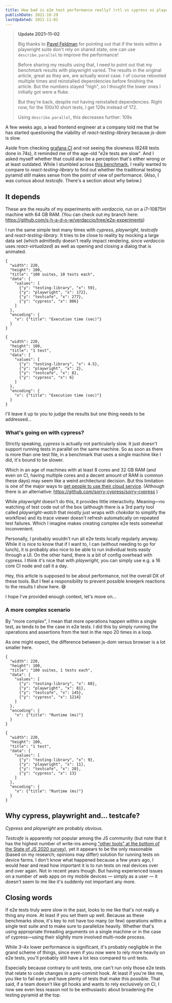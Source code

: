 ```yaml
---
title: How bad is e2e test performance really? (rtl vs cypress vs playwright vs testcafe)
publishDate: 2021-10-29
lastUpdated: 2021-11-02
---
```


> **Update 2021–11–02**
>
> Big thanks to [Pavel Feldman](https://medium.com/@pavel.feldman/try-replacing-test-describe-with-test-describe-parallel-in-playwright-tests-ec9176c6bd2a?source=responses-----bfc5c0d06d57----1-----------------------------------) for pointing out that if the tests within a playwright suite don't rely on shared state, one can use `describe.parallel` to improve the performance!
> 
> Before sharing my results using that, I need to point out that my benchmark results with playwright varied. The results in the original article, great as they are, are actually worst case. I of course rebooted multiple times and reinstalled dependencies before finishing the article. But the numbers stayed "high", so I thought the lower ones I initially got were a fluke.
> 
> But they're back, despite not having reinstalled dependencies. Right now, for the 100x10 short tests, I get 129s instead of 172.
> 
> Using `describe.parallel`, this decreases further: 109s

A few weeks ago, a lead frontend engineer at a company told me that he has started questioning the viability of *react-testing-library* because *js-dom* is slow.

Aside from checking [grafana CI](https://drone.grafana.net/grafana/grafana/35841/1/12) and not seeing the slowness (6248 tests done in 74s), it reminded me of the age-old "e2e tests are slow". And I asked myself whether that could also be a perception that's either wrong or at least outdated. While I stumbled across [this benchmark](https://blog.checklyhq.com/cypress-vs-selenium-vs-playwright-vs-puppeteer-speed-comparison/), I really wanted to compare to *react-testing-library* to find out whether the traditional testing pyramid still makes sense from the point of view of performance. (Also, I was curious about *testcafe*. There's a section about why below.)

## It depends

These are the results of my experiments with *verdaccio*, run on a i7–10875H machine with 64 GB RAM. (You can check out my branch here: https://github.com/s-h-a-d-o-w/verdaccio/tree/e2e-experiments)

I run the same simple test many times with *cypress*, *playwright*, *testcafe* and *react-testing-library*. It tries to be close to reality by mocking a large data set (which admittedly doesn't really impact rendering, since *verdaccio* uses *react-virtualized*) as well as opening and closing a dialog that is animated.

```kroki type=vegalite
{
  "width": 220,
  "height": 100,
  "title": "100 suites, 10 tests each",
  "data": {
    "values": [
      {"y": "testing-library", "x": 59},
      {"y": "playwright", "x": 172},
      {"y": "testcafe", "x": 277},
      {"y": "cypress", "x": 806}
    ]
  },
  "encoding": {
    "x": {"title": "Execution time (sec)"}
  }
}
```

```kroki type=vegalite
{
  "width": 220,
  "height": 100,
  "title": "1 test",
  "data": {
    "values": [
      {"y": "testing-library", "x": 4.5},
      {"y": "playwright", "x": 2},
      {"y": "testcafe", "x": 8},
      {"y": "cypress", "x": 6}
    ]
  },
  "encoding": {
    "x": {"title": "Execution time (sec)"}
  }
}
```

I'll leave it up to you to judge the results but one thing needs to be addressed…

### What's going on with cypress?

Strictly speaking, *cypress* is actually not particularly slow. It just doesn't support running tests in parallel on the same machine. So as soon as there is more than one test file, in a benchmark that uses a single machine like I did, it's bound to be slower.

Which in an age of machines with at least 8 cores and 32 GB RAM (and even on CI, having multiple cores and a decent amount of RAM is common these days) may seem like a weird architectural decision. But this limitation is one of the major ways to [get people to use their cloud service](https://docs.cypress.io/guides/guides/parallelization#Overview). (Although there is an alternative: https://github.com/sorry-cypress/sorry-cypress )

While *playwright* doesn't do this, it provides little interactivity. Meaning—no watching of test code out of the box (although there is a 3rd party tool called *playwright-watch* that mostly just wraps with *chokidar* to simplify the workflow) and its trace viewer doesn't refresh automatically on repeated test failures. Which I imagine makes creating complex e2e tests somewhat inconvenient.

Personally, I probably wouldn't run all e2e tests locally regularly anyway. While it is nice to know that if I want to, I can (without needing to go for lunch), it is probably also nice to be able to run individual tests easily through a UI. On the other hand, there is a bit of config overhead with cypress. I think it's nice that with *playwright*, you can simply use e.g. a 16 core CI node and call it a day.

Hey, this article is supposed to be about performance, not the overall DX of these tools. But I feel a responsibility to prevent possible kneejerk reactions to the results I show here. 😅

I hope I've provided enough context, let's move on…

### A more complex scenario

By "more complex", I mean that more operations happen within a single test, as tends to be the case in e2e tests. I did this by simply running the operations and assertions from the test in the repo 20 times in a loop.

As one might expect, the difference between js-dom versus browser is a lot smaller here.

```kroki type=vegalite
{
  "width": 220,
  "height": 100,
  "title": "100 suites, 1 tests each",
  "data": {
    "values": [
      {"y": "testing-library", "x": 60},
      {"y": "playwright", "x": 81},
      {"y": "testcafe", "x": 145},
      {"y": "cypress", "x": 1214}
    ]
  },
  "encoding": {
    "x": {"title": "Runtime (ms)"}
  }
}
```

```kroki type=vegalite
{
  "width": 220,
  "height": 100,
  "title": "1 test",
  "data": {
    "values": [
      {"y": "testing-library", "x": 9},
      {"y": "playwright", "x": 11},
      {"y": "testcafe", "x": 20},
      {"y": "cypress", "x": 13}
    ]
  },
  "encoding": {
    "x": {"title": "Runtime (ms)"}
  }
}
```

## Why cypress, playwright and... testcafe?

*Cypress* and *playwright* are probably obvious.

*Testcafe* is apparently not popular among the JS community (but note that it has the highest number of write-ins among ["other tools" at the bottom of the State of JS 2020 survey](https://2020.stateofjs.com/en-US/technologies/testing/)), yet it appears to be the only reasonable (based on my research; opinions may differ) solution for running tests on device farms. I don't know what happened because a few years ago, I would hear and read how important it is to run tests on real devices over and over again. Not in recent years though. But having experienced issues on a number of web apps on my mobile devices — simply as a user — it doesn't seem to me like it's suddenly not important any more.

## Closing words

If e2e tests truly were slow in the past, looks to me like that's not really a thing any more. At least if you set them up well. Because as these benchmarks show, it's key to not have too many (or few) operations within a single test suite and to make sure to parallelize heavily. Whether that's using appropriate threading arguments on a single machine or in the case of cypress—using their slightly more involved multi-node process.

While 3–4x lower performance is significant, it's probably negligible in the grand scheme of things, since even if you now were to rely more heavily on e2e tests, you'll probably still have a lot less compared to unit tests.

Especially because contrary to unit tests, one can't run only those e2e tests that relate to code changes in a pre-commit hook. At least if you're like me, you like to fail early and have plenty of tests that make this possible. That said, if a team doesn't like git hooks and wants to rely exclusively on CI, I now see even less reason not to be enthusiastic about broadening the testing pyramid at the top.

